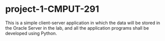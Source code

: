 # project-1-CMPUT-291
This is a simple client-server application in which the data will be stored in the Oracle Server in the lab, 
and all the application programs shall be developed using Python.
